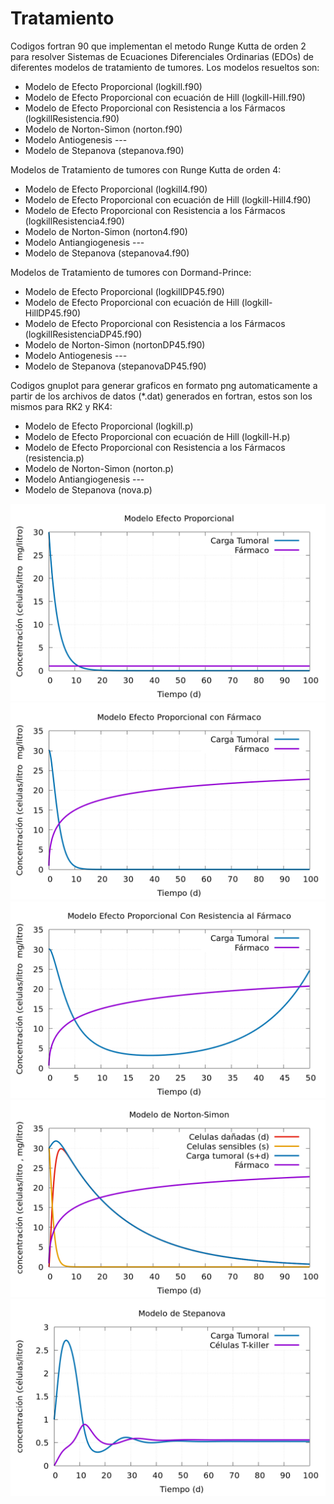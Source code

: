 # Tratamiento

Codigos fortran 90 que implementan el metodo Runge Kutta de orden 2 para resolver Sistemas de Ecuaciones Diferenciales Ordinarias (EDOs) de diferentes modelos de tratamiento de tumores. Los modelos resueltos son:

+ Modelo de Efecto Proporcional (logkill.f90)
+ Modelo de Efecto Proporcional con ecuación de Hill (logkill-Hill.f90)
+ Modelo de Efecto Proporcional con Resistencia a los Fármacos (logkillResistencia.f90)
+ Modelo de Norton-Simon (norton.f90)
+ Modelo Antiogenesis ---
+ Modelo de Stepanova (stepanova.f90)

Modelos de Tratamiento de tumores con Runge Kutta de orden 4:

+ Modelo de Efecto Proporcional (logkill4.f90)
+ Modelo de Efecto Proporcional con ecuación de Hill (logkill-Hill4.f90)
+ Modelo de Efecto Proporcional con Resistencia a los Fármacos (logkillResistencia4.f90)
+ Modelo de Norton-Simon (norton4.f90)
+ Modelo Antiangiogenesis ---
+ Modelo de Stepanova (stepanova4.f90)

Modelos de Tratamiento de tumores con Dormand-Prince:
+ Modelo de Efecto Proporcional (logkillDP45.f90)
+ Modelo de Efecto Proporcional con ecuación de Hill (logkill-HillDP45.f90)
+ Modelo de Efecto Proporcional con Resistencia a los Fármacos (logkillResistenciaDP45.f90)
+ Modelo de Norton-Simon (nortonDP45.f90)
+ Modelo Antiogenesis ---
+ Modelo de Stepanova (stepanovaDP45.f90)

Codigos gnuplot para generar graficos en formato png automaticamente a partir de los archivos de datos (*.dat) generados en fortran, estos son los mismos para RK2 y RK4:

+ Modelo de Efecto Proporcional (logkill.p)
+ Modelo de Efecto Proporcional con ecuación de Hill (logkill-H.p)
+ Modelo de Efecto Proporcional con Resistencia a los Fármacos (resistencia.p)
+ Modelo de Norton-Simon (norton.p)
+ Modelo Antiangiogenesis ---
+ Modelo de Stepanova (nova.p)

![Modelo log-kill](https://github.com/Cygnus000/tratamiento/blob/main/logkill.png)
![Modelo log-kill con ecuacion de Hill](https://github.com/Cygnus000/tratamiento/blob/main/logkill-H.png)
![Modelo log-kill con resistencia al farmaco](https://github.com/Cygnus000/tratamiento/blob/main/resistencia.png)
![Modelo norton-simon](https://github.com/Cygnus000/tratamiento/blob/main/norton.png)
![Modelo stepanova](https://github.com/Cygnus000/tratamiento/blob/main/nova.png)



